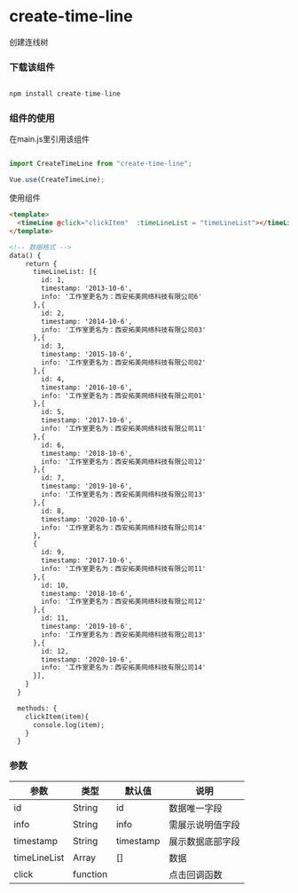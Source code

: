 # create-time-line
创建连线树


### 下载该组件 
```javascript

npm install create-time-line

```

### 组件的使用

在main.js里引用该组件
```javascript

import CreateTimeLine from "create-time-line";

Vue.use(CreateTimeLine);

``` 
使用组件
```html
<template>
  <timeLine @click="clickItem"  :timeLineList = "timeLineList"></timeLine>
</template>

<!-- 数据格式 -->
data() {
    return {
      timeLineList: [{
        id: 1,
        timestamp: '2013-10-6',
        info: '工作室更名为：西安拓美网络科技有限公司6'
      },{
        id: 2,
        timestamp: '2014-10-6',
        info: '工作室更名为：西安拓美网络科技有限公司03'
      },{
        id: 3,
        timestamp: '2015-10-6',
        info: '工作室更名为：西安拓美网络科技有限公司02'
      },{
        id: 4,
        timestamp: '2016-10-6',
        info: '工作室更名为：西安拓美网络科技有限公司01'
      },{
        id: 5,
        timestamp: '2017-10-6',
        info: '工作室更名为：西安拓美网络科技有限公司11'
      },{
        id: 6,
        timestamp: '2018-10-6',
        info: '工作室更名为：西安拓美网络科技有限公司12'
      },{
        id: 7,
        timestamp: '2019-10-6',
        info: '工作室更名为：西安拓美网络科技有限公司13'
      },{
        id: 8,
        timestamp: '2020-10-6',
        info: '工作室更名为：西安拓美网络科技有限公司14'
      },
      {
        id: 9,
        timestamp: '2017-10-6',
        info: '工作室更名为：西安拓美网络科技有限公司11'
      },{
        id: 10,
        timestamp: '2018-10-6',
        info: '工作室更名为：西安拓美网络科技有限公司12'
      },{
        id: 11,
        timestamp: '2019-10-6',
        info: '工作室更名为：西安拓美网络科技有限公司13'
      },{
        id: 12,
        timestamp: '2020-10-6',
        info: '工作室更名为：西安拓美网络科技有限公司14'
      }],
    }
  }

  methods: {
    clickItem(item){
      console.log(item);
    }
  }
```


### 参数
参数 | 类型 | 默认值 | 说明
---|---|---|---
id | String | id | 数据唯一字段
info | String | info | 需展示说明值字段
timestamp| String | timestamp | 展示数据底部字段
timeLineList| Array | [] | 数据
click | function | | 点击回调函数









